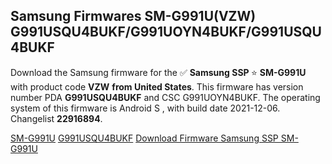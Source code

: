 <h2>Samsung Firmwares SM-G991U(VZW) G991USQU4BUKF/G991UOYN4BUKF/G991USQU4BUKF</h2>
Download the Samsung firmware for the ✅ <strong>Samsung SSP </strong> ⭐ <strong>SM-G991U</strong> with product code <strong>VZW</strong> <strong> from United States</strong>. This firmware has version number PDA <strong>G991USQU4BUKF</strong> and CSC G991UOYN4BUKF. The operating system of this firmware is Android S , with build date 2021-12-06. Changelist <strong>22916894</strong>.


[SM-G991U](https://samfirm.shop/samsung/model/SM-G991U)
[G991USQU4BUKF](https://samfirm.shop/samsung/pda/G991USQU4BUKF)
[Download Firmware Samsung SSP SM-G991U](https://samfirm.shop/samsung/firmware/481045)
